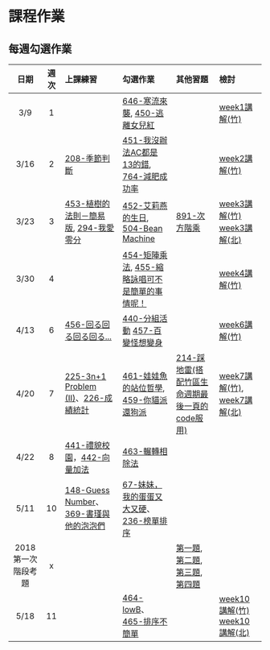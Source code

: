 # 課程作業

## 每週勾選作業

| 日期  | 週次 | 上課練習                                 | 勾選作業               | 其他習題                                  | 檢討               |
| :---: | :--: | :--------------------------------------- | :----------------- | :----------------------------------- | :--------------- |
| 3/9 | 1 | |[646-寒流來襲][646], [450-逃離女兒紅][450] || [week1講解(竹)][hc-week1] |
| 3/16 | 2 | [208-季節判斷][208] | [451-我沒辦法AC都是13的錯][451], [764-減肥成功率][764]||[week2講解(竹)][hc-week2] |
| 3/23 | 3 | [453-植樹的法則－簡易版][453], [294-我愛零分][294] | [452-艾莉燕的生日][452], [504-Bean Machine][504] | [891-次方階乘][891] | [week3講解(竹)][hc-week3] <br> [week3講解(北)][tp-week3]|
| 3/30 | 4 | | [454-矩陣乘法][454], [455-縮略詠唱可不是簡單的事情呢！][455] | |[week4講解(竹)][hc-week4] |
| 4/13 | 6 | [456-回る回る回る回る...][456]| [440-分組活動][440] [457-百變怪想變身][457]| | [week6講解(竹)][hc-week6] |
| 4/20 | 7 | [225-3n+1 Problem (II)][225]、[226-成績統計][226] | [461-娃娃魚的站位哲學][461], [459-你貓派還狗派][459]| [214-踩地雷(搭配竹區生命週期最後一頁的code服用)][214] | [week7講解(竹)][hc-week7], [week7講解(北)][tp-week7]  |
| 4/22 | 8 | [441-禮貌校園][441]，[442-向量加法][442] | [463-輾轉相除法][463] | | |
| 5/11 | 10 | [148-Guess Number][148]、[369-書瑾與他的泡泡們][369] | [67-妹妹，我的蛋蛋又大又硬][67]、[236-榜單排序][236] | | |
| 2018第一次階段考題 | x | | | [第一題](https://neoj.sprout.tw/problem/8000/), [第二題](https://neoj.sprout.tw/problem/7878/), [第三題](https://neoj.sprout.tw/problem/3104/), [第四題](https://neoj.sprout.tw/problem/420/) |
| 5/18 | 11 | | [464-lowB][464]、[465-排序不簡單][465] | | [week10講解(竹)][hc-week10] [week10講解(北)][tp-week10]|

[646]:https://neoj.sprout.tw/problem/646/
[450]:https://neoj.sprout.tw/problem/450/
[hc-week1]:https://drive.google.com/file/d/1SLGuJ7n766uQDXxgtrGUguRQDDS-AHWJ/view?usp=sharing

[208]:https://neoj.sprout.tw/problem/208/
[451]:https://neoj.sprout.tw/problem/451/
[764]:https://neoj.sprout.tw/problem/764/
[hc-week2]:https://drive.google.com/file/d/10IfYFGB15VsQAJ_syIaGXxQFDqeKj4of/view?usp=sharing

[453]:https://neoj.sprout.tw/problem/453/
[294]:https://neoj.sprout.tw/problem/294/
[452]:https://neoj.sprout.tw/problem/452/
[504]:https://neoj.sprout.tw/problem/504/
[891]:https://neoj.sprout.tw/problem/891/
[hc-week3]:https://drive.google.com/open?id=1_1Ey7wr3WaGCd8y7ZeQEbJglqZbxC6dy
[tp-week3]:https://drive.google.com/file/d/1vjRO1x5uMb3XapktBenMZ1ti8OArbYMR/view?usp=sharing

[454]:https://neoj.sprout.tw/problem/454/
[455]:https://neoj.sprout.tw/problem/455/
[hc-week4]:https://drive.google.com/file/d/1GX8eQy47MHxKugDj0qOG0mqT5R1EQpnW/view?usp=sharing

[456]:https://neoj.sprout.tw/problem/456/
[440]:https://neoj.sprout.tw/problem/440/
[457]:https://neoj.sprout.tw/problem/457/
[hc-week6]:https://hackmd.io/WlS-aiq4QJaLGG4nzhGcxg?view

[225]:https://neoj.sprout.tw/problem/225/
[226]:https://neoj.sprout.tw/problem/226/
[461]:https://neoj.sprout.tw/problem/461/
[459]:https://neoj.sprout.tw/problem/459/
[214]:https://neoj.sprout.tw/problem/214/
[hc-week7]:https://drive.google.com/open?id=1t01aalbwWdIBB6a-iahY8pt6Bd44ekvq
[tp-week7]:https://www.csie.ntu.edu.tw/~b06902029/reveal.js/Sprout/2019/459-Analyze/#/

[441]:https://neoj.sprout.tw/problem/441/
[442]:https://neoj.sprout.tw/problem/442/
[463]:https://neoj.sprout.tw/problem/463/

[148]:https://neoj.sprout.tw/problem/148/
[369]:https://neoj.sprout.tw/problem/369/
[67]:https://neoj.sprout.tw/problem/67/
[236]:https://neoj.sprout.tw/problem/236/

[464]:https://neoj.sprout.tw/problem/464/
[465]:https://neoj.sprout.tw/problem/465/
[hc-week10]:https://hackmd.io/gOvA4Rj3Q46CjZK1HNALzw
[tp-week10]:https://hackmd.io/p/rkmciYJIE#
